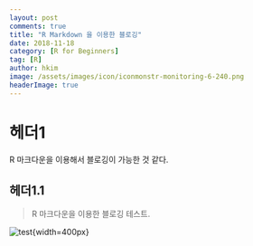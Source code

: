 ```yaml
---
layout: post  
comments: true  
title: "R Markdown 을 이용한 블로깅"  
date: 2018-11-18  
category: [R for Beginners]  
tag: [R]  
author: hkim  
image: /assets/images/icon/iconmonstr-monitoring-6-240.png
headerImage: true
---
```


# 헤더1

R 마크다운을 이용해서 블로깅이 가능한 것 같다. 

## 헤더1.1

> R 마크다운을 이용한 블로깅 테스트.


![test](/posts/FILES_2018-11-18-RMD-TEST-02/1541892243_423986816.jpg){width=400px}
